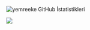 ![yemreeke GitHub İstatistikleri](https://github-readme-stats.vercel.app/api?username=yemreeke&theme=vue-dark&show_icons=true)
<p><img align="center" src="https://profile-counter.glitch.me/{yemreeke}/count.svg" /></p> 
